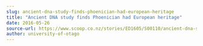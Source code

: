 ```yaml
---
slug: ancient-dna-study-finds-phoenician-had-european-heritage
title: "Ancient DNA study finds Phoenician had European heritage"
date: 2016-05-26
source-url: https://www.scoop.co.nz/stories/ED1605/S00110/ancient-dna-study-finds-phoenician-had-european-heritage.htm
author: university-of-otago
---
```

